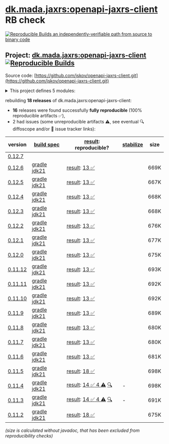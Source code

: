 [dk.mada.jaxrs:openapi-jaxrs-client](https://central.sonatype.com/artifact/dk.mada.jaxrs/openapi-jaxrs-client/versions) RB check
=======

[![Reproducible Builds](https://reproducible-builds.org/images/logos/rb.svg) an independently-verifiable path from source to binary code](https://reproducible-builds.org/)

## Project: [dk.mada.jaxrs:openapi-jaxrs-client](https://central.sonatype.com/artifact/dk.mada.jaxrs/openapi-jaxrs-client/versions) [![Reproducible Builds](https://img.shields.io/endpoint?url=https://raw.githubusercontent.com/jvm-repo-rebuild/reproducible-central/master/content/dk/mada/jaxrs/openapi-jaxrs-client/badge.json)](https://github.com/jvm-repo-rebuild/reproducible-central/blob/master/content/dk/mada/jaxrs/openapi-jaxrs-client/README.md)

Source code: [https://github.com/jskov/openapi-jaxrs-client.git](https://github.com/jskov/openapi-jaxrs-client.git)

<details><summary>This project defines 5 modules:</summary>

* [dk.mada.jaxrs:generator-api](https://central.sonatype.com/artifact/dk.mada.jaxrs/generator-api/overview)
* [dk.mada.jaxrs:model](https://central.sonatype.com/artifact/dk.mada.jaxrs/model/overview)
* [dk.mada.jaxrs:openapi-jaxrs-bom](https://central.sonatype.com/artifact/dk.mada.jaxrs/openapi-jaxrs-bom/overview)
* [dk.mada.jaxrs:openapi-jaxrs-client](https://central.sonatype.com/artifact/dk.mada.jaxrs/openapi-jaxrs-client/overview)
* [dk.mada.jaxrs:parser](https://central.sonatype.com/artifact/dk.mada.jaxrs/parser/overview)
</details>

rebuilding **18 releases** of dk.mada.jaxrs:openapi-jaxrs-client:
- **16** releases were found successfully **fully reproducible** (100% reproducible artifacts :white_check_mark:),
- 2 had issues (some unreproducible artifacts :warning:, see eventual :mag: diffoscope and/or :memo: issue tracker links):

| version | [build spec](/BUILDSPEC.md) | [result](https://reproducible-builds.org/docs/jvm/): reproducible? | [stabilize](https://github.com/google/oss-rebuild/blob/main/cmd/stabilize/README.md) | size |
| -- | --------- | ------ | ------ | -- |
| [0.12.7](https://central.sonatype.com/artifact/dk.mada.jaxrs/openapi-jaxrs-bom/0.12.7/pom) | | | |
| [0.12.6](https://central.sonatype.com/artifact/dk.mada.jaxrs/openapi-jaxrs-client/0.12.6/pom) | [gradle jdk21](openapi-jaxrs-client-0.12.6.buildspec) | [result](openapi-jaxrs-client-0.12.6.buildinfo): [13 :white_check_mark: ](openapi-jaxrs-client-0.12.6.buildcompare) | | 669K |
| [0.12.5](https://central.sonatype.com/artifact/dk.mada.jaxrs/openapi-jaxrs-client/0.12.5/pom) | [gradle jdk21](openapi-jaxrs-client-0.12.5.buildspec) | [result](openapi-jaxrs-client-0.12.5.buildinfo): [13 :white_check_mark: ](openapi-jaxrs-client-0.12.5.buildcompare) | | 667K |
| [0.12.4](https://central.sonatype.com/artifact/dk.mada.jaxrs/openapi-jaxrs-client/0.12.4/pom) | [gradle jdk21](openapi-jaxrs-client-0.12.4.buildspec) | [result](openapi-jaxrs-client-0.12.4.buildinfo): [13 :white_check_mark: ](openapi-jaxrs-client-0.12.4.buildcompare) | | 668K |
| [0.12.3](https://central.sonatype.com/artifact/dk.mada.jaxrs/openapi-jaxrs-client/0.12.3/pom) | [gradle jdk21](openapi-jaxrs-client-0.12.3.buildspec) | [result](openapi-jaxrs-client-0.12.3.buildinfo): [13 :white_check_mark: ](openapi-jaxrs-client-0.12.3.buildcompare) | | 668K |
| [0.12.2](https://central.sonatype.com/artifact/dk.mada.jaxrs/openapi-jaxrs-client/0.12.2/pom) | [gradle jdk21](openapi-jaxrs-client-0.12.2.buildspec) | [result](openapi-jaxrs-client-0.12.2.buildinfo): [13 :white_check_mark: ](openapi-jaxrs-client-0.12.2.buildcompare) | | 676K |
| [0.12.1](https://central.sonatype.com/artifact/dk.mada.jaxrs/openapi-jaxrs-client/0.12.1/pom) | [gradle jdk21](openapi-jaxrs-client-0.12.1.buildspec) | [result](openapi-jaxrs-client-0.12.1.buildinfo): [13 :white_check_mark: ](openapi-jaxrs-client-0.12.1.buildcompare) | | 677K |
| [0.12.0](https://central.sonatype.com/artifact/dk.mada.jaxrs/openapi-jaxrs-client/0.12.0/pom) | [gradle jdk21](openapi-jaxrs-client-0.12.0.buildspec) | [result](openapi-jaxrs-client-0.12.0.buildinfo): [13 :white_check_mark: ](openapi-jaxrs-client-0.12.0.buildcompare) | | 675K |
| [0.11.12](https://central.sonatype.com/artifact/dk.mada.jaxrs/openapi-jaxrs-client/0.11.12/pom) | [gradle jdk21](openapi-jaxrs-client-0.11.12.buildspec) | [result](openapi-jaxrs-client-0.11.12.buildinfo): [13 :white_check_mark: ](openapi-jaxrs-client-0.11.12.buildcompare) | | 693K |
| [0.11.11](https://central.sonatype.com/artifact/dk.mada.jaxrs/openapi-jaxrs-client/0.11.11/pom) | [gradle jdk21](openapi-jaxrs-client-0.11.11.buildspec) | [result](openapi-jaxrs-client-0.11.11.buildinfo): [13 :white_check_mark: ](openapi-jaxrs-client-0.11.11.buildcompare) | | 692K |
| [0.11.10](https://central.sonatype.com/artifact/dk.mada.jaxrs/openapi-jaxrs-client/0.11.10/pom) | [gradle jdk21](openapi-jaxrs-client-0.11.10.buildspec) | [result](openapi-jaxrs-client-0.11.10.buildinfo): [13 :white_check_mark: ](openapi-jaxrs-client-0.11.10.buildcompare) | | 692K |
| [0.11.9](https://central.sonatype.com/artifact/dk.mada.jaxrs/openapi-jaxrs-client/0.11.9/pom) | [gradle jdk21](openapi-jaxrs-client-0.11.9.buildspec) | [result](openapi-jaxrs-client-0.11.9.buildinfo): [13 :white_check_mark: ](openapi-jaxrs-client-0.11.9.buildcompare) | | 689K |
| [0.11.8](https://central.sonatype.com/artifact/dk.mada.jaxrs/openapi-jaxrs-client/0.11.8/pom) | [gradle jdk21](openapi-jaxrs-client-0.11.8.buildspec) | [result](openapi-jaxrs-client-0.11.8.buildinfo): [13 :white_check_mark: ](openapi-jaxrs-client-0.11.8.buildcompare) | | 680K |
| [0.11.7](https://central.sonatype.com/artifact/dk.mada.jaxrs/openapi-jaxrs-client/0.11.7/pom) | [gradle jdk21](openapi-jaxrs-client-0.11.7.buildspec) | [result](openapi-jaxrs-client-0.11.7.buildinfo): [13 :white_check_mark: ](openapi-jaxrs-client-0.11.7.buildcompare) | | 680K |
| [0.11.6](https://central.sonatype.com/artifact/dk.mada.jaxrs/openapi-jaxrs-client/0.11.6/pom) | [gradle jdk21](openapi-jaxrs-client-0.11.6.buildspec) | [result](openapi-jaxrs-client-0.11.6.buildinfo): [13 :white_check_mark: ](openapi-jaxrs-client-0.11.6.buildcompare) | | 681K |
| [0.11.5](https://central.sonatype.com/artifact/dk.mada.jaxrs/openapi-jaxrs-client/0.11.5/pom) | [gradle jdk21](openapi-jaxrs-client-0.11.5.buildspec) | [result](openapi-jaxrs-client-0.11.5.buildinfo): [18 :white_check_mark: ](openapi-jaxrs-client-0.11.5.buildcompare) | | 698K |
| [0.11.4](https://central.sonatype.com/artifact/dk.mada.jaxrs/openapi-jaxrs-client/0.11.4/pom) | [gradle jdk21](openapi-jaxrs-client-0.11.4.buildspec) | [result](openapi-jaxrs-client-0.11.4.buildinfo): [14 :white_check_mark:  4 :warning:](openapi-jaxrs-client-0.11.4.buildcompare) [:mag:](openapi-jaxrs-client-0.11.4.diffoscope) | - | 698K |
| [0.11.3](https://central.sonatype.com/artifact/dk.mada.jaxrs/openapi-jaxrs-client/0.11.3/pom) | [gradle jdk21](openapi-jaxrs-client-0.11.3.buildspec) | [result](openapi-jaxrs-client-0.11.3.buildinfo): [14 :white_check_mark:  4 :warning:](openapi-jaxrs-client-0.11.3.buildcompare) [:mag:](openapi-jaxrs-client-0.11.3.diffoscope) | - | 691K |
| [0.11.2](https://central.sonatype.com/artifact/dk.mada.jaxrs/openapi-jaxrs-client/0.11.2/pom) | [gradle jdk21](openapi-jaxrs-client-0.11.2.buildspec) | [result](openapi-jaxrs-client-0.11.2.buildinfo): [18 :white_check_mark: ](openapi-jaxrs-client-0.11.2.buildcompare) | | 675K |

<i>(size is calculated without javadoc, that has been excluded from reproducibility checks)</i>
